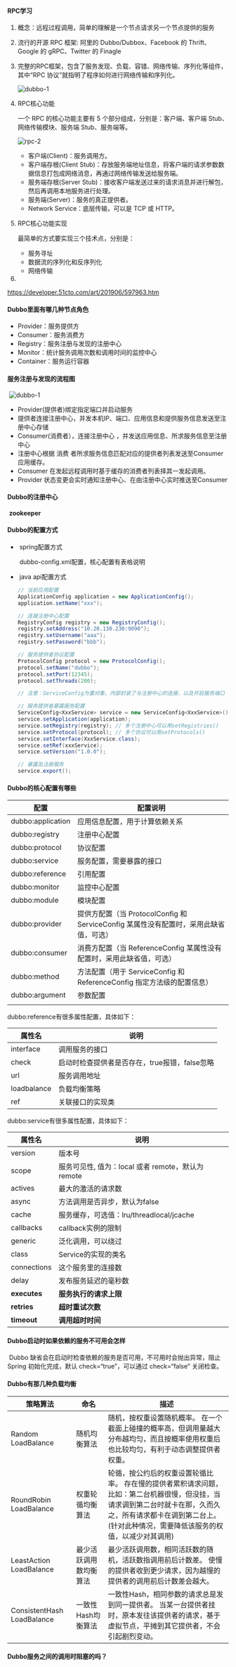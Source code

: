 #### RPC学习

1. 概念：远程过程调用，简单的理解是一个节点请求另一个节点提供的服务

2. 流行的开源 RPC 框架: 阿里的 Dubbo/Dubbox、Facebook 的 Thrift、Google 的 gRPC、Twitter 的 Finagle 

3. 完整的RPC框架，包含了服务发现、负载、容错、网络传输、序列化等组件，其中“RPC 协议”就指明了程序如何进行网络传输和序列化。

   ![dubbo-1](./img/dubbo-1.jpg)

4. RPC核心功能

   一个 RPC 的核心功能主要有 5 个部分组成，分别是：客户端、客户端 Stub、网络传输模块、服务端 Stub、服务端等。

   ![rpc-2](./img/rpc-2.jpg)

   - 客户端(Client)：服务调用方。
   - 客户端存根(Client Stub)：存放服务端地址信息，将客户端的请求参数数据信息打包成网络消息，再通过网络传输发送给服务端。
   - 服务端存根(Server Stub)：接收客户端发送过来的请求消息并进行解包，然后再调用本地服务进行处理。
   - 服务端(Server)：服务的真正提供者。
   - Network Service：底层传输，可以是 TCP 或 HTTP。

5. RPC核心功能实现

   最简单的方式要实现三个技术点，分别是：

   - 服务寻址
   - 数据流的序列化和反序列化
   - 网络传输

6. 

   

https://developer.51cto.com/art/201906/597963.htm

#### Dubbo里面有哪几种节点角色

- Provider：服务提供方
- Consumer：服务消费方
- Registry：服务注册与发现的注册中心
- Monitor：统计服务调用次数和调用时间的监控中心
- Container：服务运行容器

#### 服务注册与发现的流程图

​	![dubbo-1](./img/dubbo-1.png)

- Provider(提供者)绑定指定端口并启动服务
- 提供者连接注册中心，并发本机IP、端口、应用信息和提供服务信息发送至注册中心存储
- Consumer(消费者），连接注册中心 ，并发送应用信息、所求服务信息至注册中心
- 注册中心根据 消费 者所求服务信息匹配对应的提供者列表发送至Consumer 应用缓存。
- Consumer 在发起远程调用时基于缓存的消费者列表择其一发起调用。
- Provider 状态变更会实时通知注册中心、在由注册中心实时推送至Consumer

#### Dubbo的注册中心

​	**zookeeper**

#### Dubbo的配置方式

- ​	spring配置方式

  ​	dubbo-config.xml配置，核心配置有表格说明

- ​	java api配置方式

  ~~~java
  // 当前应用配置
  ApplicationConfig application = new ApplicationConfig();
  application.setName("xxx");
  
  // 连接注册中心配置
  RegistryConfig registry = new RegistryConfig();
  registry.setAddress("10.20.130.230:9090");
  registry.setUsername("aaa");
  registry.setPassword("bbb");
  
  // 服务提供者协议配置
  ProtocolConfig protocol = new ProtocolConfig();
  protocol.setName("dubbo");
  protocol.setPort(12345);
  protocol.setThreads(200);
  
  // 注意：ServiceConfig为重对象，内部封装了与注册中心的连接，以及开启服务端口
  
  // 服务提供者暴露服务配置
  ServiceConfig<XxxService> service = new ServiceConfig<XxxService>(); // 此实例很重，封装了与注册中心的连接，请自行缓存，否则可能造成内存和连接泄漏
  service.setApplication(application);
  service.setRegistry(registry); // 多个注册中心可以用setRegistries()
  service.setProtocol(protocol); // 多个协议可以用setProtocols()
  service.setInterface(XxxService.class);
  service.setRef(xxxService);
  service.setVersion("1.0.0");
  
  // 暴露及注册服务
  service.export();
  ~~~

#### Dubbo的核心配置有哪些

| 配置              | 配置说明                                                     |
| ----------------- | ------------------------------------------------------------ |
| dubbo:application | 应用信息配置，用于计算依赖关系                               |
| dubbo:registry    | 注册中心配置                                                 |
| dubbo:protocol    | 协议配置                                                     |
| dubbo:service     | 服务配置，需要暴露的接口                                     |
| dubbo:reference   | 引用配置                                                     |
| dubbo:monitor     | 监控中心配置                                                 |
| dubbo:module      | 模块配置                                                     |
| dubbo:provider    | 提供方配置（当 ProtocolConfig 和 ServiceConfig 某属性没有配置时，采用此缺省值，可选） |
| dubbo:consumer    | 消费方配置（当 ReferenceConfig 某属性没有配置时，采用此缺省值，可选） |
| dubbo:method      | 方法配置（用于 ServiceConfig 和 ReferenceConfig 指定方法级的配置信息） |
| dubbo:argument    | 参数配置                                                     |
|                   |                                                              |

dubbo:reference有很多属性配置，具体如下：

| 属性名      | 说明                                          |
| ----------- | --------------------------------------------- |
| interface   | 调用服务的接口                                |
| check       | 启动时检查提供者是否存在，true报错，false忽略 |
| url         | 服务调用地址                                  |
| loadbalance | 负载均衡策略                                  |
| ref         | 关联接口的实现类                              |

dubbo:service有很多属性配置，具体如下：

| 属性名       | 说明                                              |
| ------------ | ------------------------------------------------- |
| version      | 版本号                                            |
| scope        | 服务可见性, 值为：local 或者 remote，默认为remote |
| actives      | 最大的激活的请求数                                |
| async        | 方法调用是否异步，默认为false                     |
| cache        | 服务缓存，可选值：lru/threadlocal/jcache          |
| callbacks    | callback实例的限制                                |
| generic      | 泛化调用，可以绕过                                |
| class        | Service的实现的类名                               |
| connections  | 这个服务里的连接数                                |
| delay        | 发布服务延迟的毫秒数                              |
| **executes** | **服务执行的请求上限**                            |
| **retries**  | **超时重试次数**                                  |
| **timeout**  | **调用超时时间**                                  |

#### Dubbo启动时如果依赖的服务不可用会怎样

​	Dubbo 缺省会在启动时检查依赖的服务是否可用，不可用时会抛出异常，阻止 Spring 初始化完成，默认 check=“true”，可以通过 check=“false” 关闭检查。

#### Dubbo有那几种负载均衡

| 策略算法                   | 命名                   | 描述                                                         |
| -------------------------- | ---------------------- | ------------------------------------------------------------ |
| Random LoadBalance         | 随机均衡算法           | 随机，按权重设置随机概率。 在一个截面上碰撞的概率高，但调用量越大分布越均匀，而且按概率使用权重后也比较均匀，有利于动态调整提供者权重。 |
| RoundRobin LoadBalance     | 权重轮循均衡算法       | 轮循，按公约后的权重设置轮循比率。 存在慢的提供者累积请求问题，比如：第二台机器很慢，但没挂，当请求调到第二台时就卡在那，久而久之，所有请求都卡在调到第二台上。(针对此种情况，需要降低该服务的权值，以减少对其调用) |
| LeastAction LoadBalance    | 最少活跃调用数均衡算法 | 最少活跃调用数，相同活跃数的随机，活跃数指调用前后计数差。 使慢的提供者收到更少请求，因为越慢的提供者的调用前后计数差会越大。 |
| ConsistentHash LoadBalance | 一致性Hash均衡算法     | 一致性Hash，相同参数的请求总是发到同一提供者。 当某一台提供者挂时，原本发往该提供者的请求，基于虚拟节点，平摊到其它提供者，不会引起剧烈变动。 |



#### Dubbo服务之间的调用时阻塞的吗？

